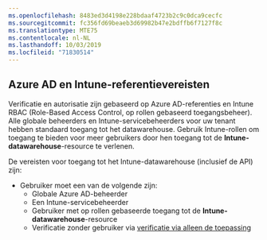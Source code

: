 ```yaml
---
ms.openlocfilehash: 8483ed3d4198e228bdaaf4723b2c9c0dca9cecfc
ms.sourcegitcommit: fc356fd69beaeb3d69982b47e2bdffb6f7127f8c
ms.translationtype: MTE75
ms.contentlocale: nl-NL
ms.lasthandoff: 10/03/2019
ms.locfileid: "71830514"
---
```

<!-- This include is part of the Intune Data Warehouse documentation. -->

## <a name="azure-ad-and-intune-credential-requirements"></a>Azure AD en Intune-referentievereisten

Verificatie en autorisatie zijn gebaseerd op Azure AD-referenties en Intune RBAC (Role-Based Access Control, op rollen gebaseerd toegangsbeheer). Alle globale beheerders en Intune-servicebeheerders voor uw tenant hebben standaard toegang tot het datawarehouse. Gebruik Intune-rollen om toegang te bieden voor meer gebruikers door hen toegang tot de **Intune-datawarehouse**-resource te verlenen.

De vereisten voor toegang tot het Intune-datawarehouse (inclusief de API) zijn:

- Gebruiker moet een van de volgende zijn:
  - Globale Azure AD-beheerder
  - Een Intune-servicebeheerder
  - Gebruiker met op rollen gebaseerde toegang tot de **Intune-datawarehouse**-resource
  - Verificatie zonder gebruiker via [verificatie via alleen de toepassing](../developer/data-warehouse-app-only-auth.md) 
